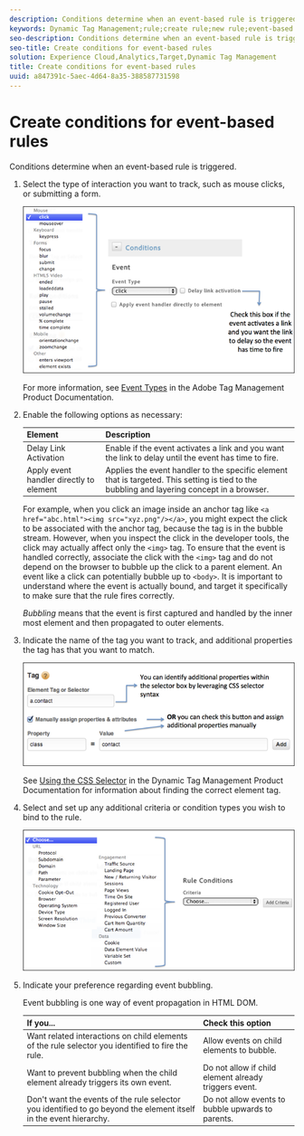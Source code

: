 ```yaml
---
description: Conditions determine when an event-based rule is triggered.
keywords: Dynamic Tag Management;rule;create rule;new rule;event-based rule;delay link activation;apply event handler directly to element;bubbling;event bubbling
seo-description: Conditions determine when an event-based rule is triggered.
seo-title: Create conditions for event-based rules
solution: Experience Cloud,Analytics,Target,Dynamic Tag Management
title: Create conditions for event-based rules
uuid: a847391c-5aec-4d64-8a35-388587731598
---
```


# Create conditions for event-based rules

Conditions determine when an event-based rule is triggered.

1. Select the type of interaction you want to track, such as mouse clicks, or submitting a form.

   ![](assets/condition-event-based.png)

   For more information, see [Event Types](https://marketing.adobe.com/resources/help/en_US/dtm/event_types.html) in the Adobe Tag Management Product Documentation.

1. Enable the following options as necessary:

   | Element | Description |
   |--- |--- |
   |Delay Link Activation|Enable if the event activates a link and you want the link to delay until the event has time to fire.|
   |Apply event handler directly to element|Applies the event handler to the specific element that is targeted. This setting is tied to the bubbling and layering concept in a browser.|

   For example, when you click an image inside an anchor tag like `<a href="abc.html"><img src="xyz.png"/></a>`, you might expect the click to be associated with the anchor tag, because the tag is in the bubble stream. However, when you inspect the click in the developer tools, the click may actually affect only the `<img>` tag. To ensure that the event is handled correctly, associate the click with the `<img>` tag and do not depend on the browser to bubble up the click to a parent element. An event like a click can potentially bubble up to `<body>`. It is important to understand where the event is actually bound, and target it specifically to make sure that the rule fires correctly.

   *Bubbling* means that the event is first captured and handled by the inner most element and then propagated to outer elements.

1. Indicate the name of the tag you want to track, and additional properties the tag has that you want to match.

   ![](assets/condition-event-based2.png)

   See [Using the CSS Selector](https://marketing.adobe.com/resources/help/en_US/dtm/css-selector.html) in the Dynamic Tag Management Product Documentation for information about finding the correct element tag.

1. Select and set up any additional criteria or condition types you wish to bind to the rule.

   ![](assets/condition-event-based3.png)

1. Indicate your preference regarding event bubbling.

   Event bubbling is one way of event propagation in HTML DOM.

   | If you...| Check this option|
   |--- |--- |
   |Want related interactions on child elements of the rule selector you identified to fire the rule.|Allow events on child elements to bubble.|
   |Want to prevent bubbling when the child element already triggers its own event.|Do not allow if child element already triggers event.|
   |Don't want the events of the rule selector you identified to go beyond the element itself in the event hierarchy.|Do not allow events to bubble upwards to parents.|
